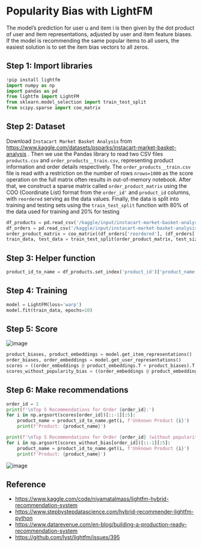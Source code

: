 # Popularity Bias with LightFM

The model’s prediction for user u and item i is then given by the dot product of user and item representations, adjusted by user and item feature biases. If the model is recommending the same popular items to all users, the easiest solution is to set the item bias vectors to all zeros.

## Step 1: Import libraries

```python
!pip install lightfm
import numpy as np
import pandas as pd
from lightfm import LightFM
from sklearn.model_selection import train_test_split
from scipy.sparse import coo_matrix
```

## Step 2: Dataset

Download `Instacart Market Basket Analysis` from https://www.kaggle.com/datasets/psparks/instacart-market-basket-analysis . Then we use the Pandas library to read two CSV files `products.csv` and `order_products__train.csv`, representing product information and order details respectively. The `order_products__train.csv` file is read with a restriction on the number of rows `nrows=1000` as the score operation on the full matrix often results in out-of-memory notebook. After that, we construct a sparse matrix called `order_product_matrix` using the COO (Coordinate List) format from the `order_id'` and `product_id` columns, with `reordered` serving as the data values. Finally, the data is split into training and testing sets using the `train_test_split` function with 80% of the data used for training and 20% for testing

```python
df_products = pd.read_csv('/kaggle/input/instacart-market-basket-analysis/products.csv')
df_orders = pd.read_csv('/kaggle/input/instacart-market-basket-analysis/order_products__train.csv', nrows=1000)
order_product_matrix = coo_matrix((df_orders['reordered'], (df_orders['order_id'], df_orders['product_id']))).tocsr()
train_data, test_data = train_test_split(order_product_matrix, test_size=0.2)
```

## Step 3: Helper function
```python
product_id_to_name = df_products.set_index('product_id')['product_name'].to_dict()
```

## Step 4: Training
```python
model = LightFM(loss='warp')
model.fit(train_data, epochs=10)
```

## Step 5: Score

![image](https://github.com/hughiephan/DPL/assets/16631121/98fd531b-4fbf-430a-bf87-34c3c188754e)

```python
product_biases, product_embeddings = model.get_item_representations()
order_biases, order_embeddings = model.get_user_representations()
scores = ((order_embeddings @ product_embeddings.T + product_biases).T + order_biases).T
scores_without_popularity_bias = ((order_embeddings @ product_embeddings.T).T + order_biases).T
```

## Step 6: Make recommendations
```python
order_id = 1
print(f'\nTop 5 Recommendations for Order {order_id}:')
for i in np.argsort(scores[order_id])[::-1][:5]:
    product_name = product_id_to_name.get(i, f'Unknown Product {i}')
    print(f'Product: {product_name}')

print(f'\nTop 5 Recommendations for Order {order_id} (without popularity bias):')
for i in np.argsort(scores_without_bias[order_id])[::-1][:5]:
    product_name = product_id_to_name.get(i, f'Unknown Product {i}')
    print(f'Product: {product_name}')
```

![image](https://github.com/hughiephan/DPL/assets/16631121/41502cee-3717-413e-8efa-76d6c5b3a371)

## Reference
- https://www.kaggle.com/code/niyamatalmass/lightfm-hybrid-recommendation-system
- https://www.stepbystepdatascience.com/hybrid-recommender-lightfm-python
- https://www.datarevenue.com/en-blog/building-a-production-ready-recommendation-system
- https://github.com/lyst/lightfm/issues/395
